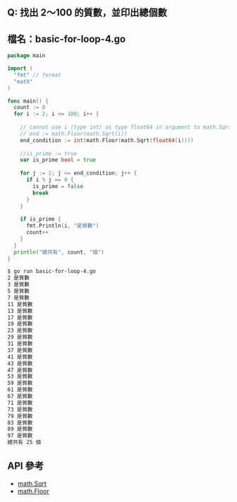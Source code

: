 ## Q: 找出 2～100 的質數，並印出總個數

## 檔名：basic-for-loop-4.go 
```go
package main

import (
  "fmt" // format
  "math"
)

func main() {
  count := 0
  for i := 2; i <= 100; i++ {
    
    // cannot use i (type int) as type float64 in argument to math.Sqrt
    // end := math.Floor(math.Sqrt(i))
    end_condition := int(math.Floor(math.Sqrt(float64(i))))
    
    //is_prime := true
    var is_prime bool = true
    
    for j := 2; j <= end_condition; j++ {
      if i % j == 0 {
        is_prime = false
        break
      }
    }
    
    if is_prime {
      fmt.Println(i, "是質數")
      count++
    }
  }
  println("總共有", count, "個")
}
```

```bash
$ go run basic-for-loop-4.go 
2 是質數
3 是質數
5 是質數
7 是質數
11 是質數
13 是質數
17 是質數
19 是質數
23 是質數
29 是質數
31 是質數
37 是質數
41 是質數
43 是質數
47 是質數
53 是質數
59 是質數
61 是質數
67 是質數
71 是質數
73 是質數
79 是質數
83 是質數
89 是質數
97 是質數
總共有 25 個
```

## API 參考
- [math.Sqrt](https://golang.org/pkg/math/#Sqrt)
- [math.Floor](https://golang.org/pkg/math/#Floor)
